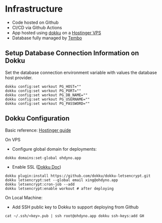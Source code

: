 # Infrastructure

- Code hosted on Github
- CI/CD via Github Actions
- App hosted using [dokku](https://dokku.com/docs/) on a [Hostinger VPS](https://hpanel.hostinger.com/)
- Database fully managed by [Tembo](https://cloud.tembo.io/)

## Setup Database Connection Information on Dokku

Set the database connection environment variable with values the database host provider.

```shell
dokku config:set workout PG_HOST=""
dokku config:set workout PG_PORT=""
dokku config:set workout PG_DB_NAME=""
dokku config:set workout PG_USERNAME=""
dokku config:set workout PG_PASSWORD=""
```

## Dokku Configuration

Basic reference: [Hostinger guide](https://support.hostinger.com/en/articles/10100263-how-to-use-the-dokku-vps-template)

On VPS
- Configure global domain for deployments:

```shell
dokku domains:set-global ohdyno.app
```

- Enable SSL ([Dokku Doc](https://dokku.com/docs/deployment/application-deployment/?h=letsencrypt#setting-up-ssl))

```shell
dokku plugin:install https://github.com/dokku/dokku-letsencrypt.git
dokku letsencrypt:set --global email xing@ohdyno.app
dokku letsencrypt:cron-job --add
dokku letsencrypt:enable workout # after deploying
```

On Local Machine:
- Add SSH public key to Dokku to support deploying from Github

```shell
cat ~/.ssh/<key>.pub | ssh root@ohdyno.app dokku ssh-keys:add GH
```

